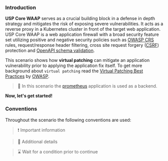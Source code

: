 ### Introduction

**USP Core WAAP** serves as a crucial building block in a defense in depth strategy and mitigates the risk of exposing severe vulnerabilities. It acts as a reverse proxy in a Kubernetes cluster in front of the target web application. USP Core WAAP is a web application firewall with a broad security feature set utilizing positive and negative security policies such as [OWASP CRS](https://owasp.org/www-project-modsecurity-core-rule-set/) rules, request/response header filtering, cross site request forgery ([CSRF](https://owasp.org/www-community/attacks/csrf)) protection and [OpenAPI schema validation](https://openapis.org).

This scenario shows how **virtual patching** can mitigate an application vulnerability prior to applying the application fix itself. To get more background about `virtual patching` read the [Virtual Patching Best Practices](https://owasp.org/www-community/Virtual_Patching_Best_Practices) by [OWASP](https://owasp.org/).

> &#128270; In this scenario the [prometheus](https://github.com/prometheus/prometheus) application is used as a backend.

**Now, let's get started!**

### Conventions

Throughout the scenario the following conventions are used:

> &#10071; Important information

> &#128270; Additional details

> &#8987; Wait for a condition prior to continue
